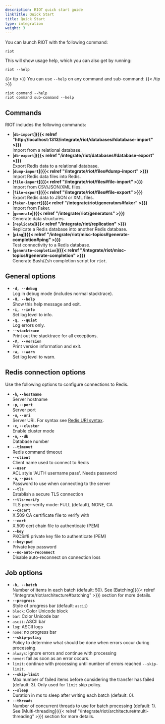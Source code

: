 ```yaml
---
description: RIOT quick start guide
linkTitle: Quick Start
title: Quick Start
type: integration
weight: 3
---
```


You can launch RIOT with the following command:

```
riot
```

This will show usage help, which you can also get by running:

```
riot --help
```

{{< tip >}}
You can use `--help` on any command and sub-command:
{{< /tip >}}

```
riot command --help
riot command sub-command --help
```

## Commands

RIOT includes the following commands:

* **[`db-import`]({{< relref "http://localhost:1313/integrate/riot/databases#database-import" >}})**\
Import from a relational database.
* **[`db-export`]({{< relref "/integrate/riot/databases#database-export" >}})**\
Export Redis data to a relational database.
* **[`dump-import`]({{< relref "/integrate/riot/files#dump-import" >}})**\
Import Redis data files into Redis.
* **[`file-import`]({{< relref "/integrate/riot/files#file-import" >}})**\
Import from CSV/JSON/XML files.
* **[`file-export`]({{< relref "/integrate/riot/files#file-export" >}})**\
Export Redis data to JSON or XML files.
* **[`faker-import`]({{< relref "/integrate/riot/generators#faker" >}})**\
Import from Faker.
* **[`generate`]({{< relref "/integrate/riot/generators" >}})**\
Generate data structures.
* **[`replicate`]({{< relref "/integrate/riot/replication" >}})**\
Replicate a Redis database into another Redis database.
* **[`ping`]({{< relref "/integrate/riot/misc-topics#generate-completion#ping" >}})**\
Test connectivity to a Redis database.
* **[`generate-completion`]({{< relref "/integrate/riot/misc-topics#generate-completion" >}})**\
Generate Bash/Zsh completion script for `riot`.

## General options

* **`-d, --debug`**\
Log in debug mode (includes normal stacktrace).
* **`-H, --help`**\
Show this help message and exit.
* **`-i, --info`**\
Set log level to info.
* **`-q, --quiet`**\
Log errors only.
* **`--stacktrace`**\
Print out the stacktrace for all exceptions.
* **`-V, --version`**\
Print version information and exit.
* **`-w, --warn`**\
Set log level to warn.

## Redis connection options

Use the following options to configure connections to Redis.

* **`-h`, `--hostname`**\
Server hostname
* **`-p`, `--port`**\
Server port
* **`-u`, `--uri`**\
Server URI. For syntax see [Redis URI syntax](https://github.com/lettuce-io/lettuce-core/wiki/Redis-URI-and-connection-details#uri-syntax).
* **`-c`, `--cluster`**\
Enable cluster mode
* **`-n`, `--db`**\
Database number
* **`--timeout`**\
Redis command timeout
* **`--client`**\
Client name used to connect to Redis
* **`--user`**\
ACL style 'AUTH username pass'. Needs password
* **`-a`, `--pass`**\
Password to use when connecting to the server
* **`--tls`**\
Establish a secure TLS connection
* **`--tls-verify`**\
TLS peer-verify mode: FULL (default), NONE, CA
* **`--cacert`**\
X.509 CA certificate file to verify with
* **`--cert`**\
X.509 cert chain file to authenticate (PEM)
* **`--key`**\
PKCS#8 private key file to authenticate (PEM)
* **`--key-pwd`**\
Private key password
* **`--no-auto-reconnect`**\
Disable auto-reconnect on connection loss

## Job options

* **`-b, --batch`**\
Number of items in each batch (default: 50).
See [Batching]({{< relref "/integrate/riot/architecture#batching" >}}) section for more details.
* **`--progress`**\
Style of progress bar (default: `ascii`)
* `block`: Color Unicode block
* `bar`: Color Unicode bar
* `ascii`: ASCII bar
* `log`: ASCII logs
* `none`: no progress bar
* **`--skip-policy`**\
Policy to determine what should be done when errors occur during processing.
* `always`: ignore errors and continue with processing
* `never`: fail as soon as an error occurs.
* `limit`: continue with processing until number of errors reached `--skip-limit`.
* **`--skip-limit`**\
Max number of failed items before considering the transfer has failed (default: 3). Only used for `limit` skip policy.
* **`--sleep`**\
Duration in ms to sleep after writing each batch (default: 0).
* **`--threads`**\
Number of concurrent threads to use for batch processing (default: 1).
See [Multi-threading]({{< relref "/integrate/riot/architecture#multi-threading" >}}) section for more details.
